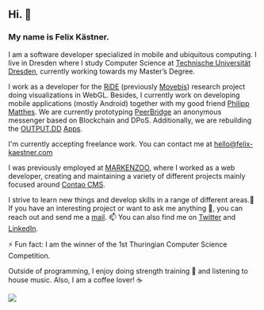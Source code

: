 ## Hi. 👋

### My name is Felix Kästner.

I am a software developer specialized in mobile and ubiquitous computing. I live in Dresden where I study Computer Science at [Technische Universität Dresden](https://tu-dresden.de), currently working towards my Master’s Degree. 

I work as a developer for the [RiDE](https://radverkehr-in-deutschland.de) (previously [Movebis](https://www.movebis.org)) research project doing visualizations in WebGL. Besides, I currently work on developing mobile applications (mostly Android) together with my good friend [Philipp Matthes](https://github.com/philippmatthes). We are currently prototyping [PeerBridge](https://github.com/peerbridge) an anonymous messenger based on Blockchain and DPoS. Additionally, we are rebuilding the [OUTPUT.DD](https://output-dd.de) [Apps](https://github.com/output-dd).

I'm currently accepting freelance work. You can contact me at [hello@felix-kaestner.com](hello@felix-kaestner.com)

I was previously employed at [MARKENZOO](https://markenzoo.de), where I worked as a web developer, creating and maintaining a variety of different projects mainly focused around [Contao CMS](https://contao.org).

I strive to learn new things and develop skills in a range of different areas.🌱 If you have an interesting project or want to ask me anything 💬, you can reach out and send me a [mail](hello@felix-kaestner.com). 📫 You can also find me on [Twitter](https://twitter.com/kaestner_felix) and [LinkedIn](https://www.linkedin.com/in/felix-kaestner).

⚡ Fun fact: I am the winner of the 1st Thuringian Computer Science Competition.

Outside of programming, I enjoy doing strength training 💪 and listening to house music. Also, I am a coffee lover! ☕ 

![](https://komarev.com/ghpvc/?username=felix-kaestner)

<!-- **felix-kaestner/felix-kaestner** is a ✨ _special_ ✨ repository because its `README.md` (this file) appears on your GitHub profile. -->
